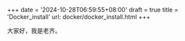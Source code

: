 +++
date = '2024-10-28T06:59:55+08:00'
draft = true
title = 'Docker_install'
url: docker/docker_install.html
+++

大家好，我是老齐。